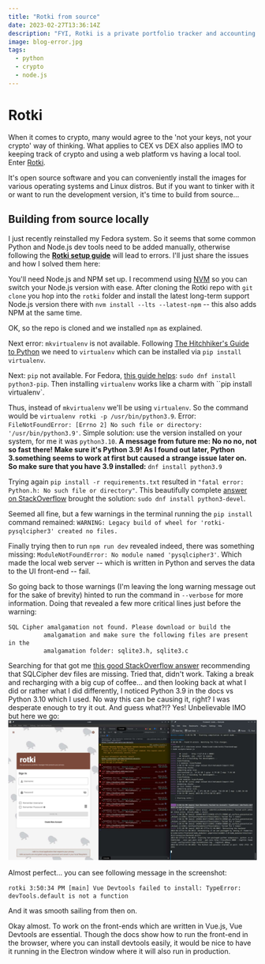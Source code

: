 ```yaml
---
title: "Rotki from source"
date: 2023-02-27T13:36:14Z
description: "FYI, Rotki is a private portfolio tracker and accounting tool. Building Rotki from source using their official guide, I run into a few small issues and this is my write-up on how to solve them."
image: blog-error.jpg
tags:
  - python
  - crypto
  - node.js
---
```

# Rotki

When it comes to crypto, many would agree to the 'not your keys, not your crypto' way of thinking. What applies to CEX vs DEX also applies IMO to keeping track of crypto and using a web platform vs having a local tool. Enter [Rotki](https://rotki.com/).

It's open source software and you can conveniently install the images for various operating systems and Linux distros. But if you want to tinker with it or want to run the development version, it's time to build from source...

## Building from source locally 

I just recently reinstalled my Fedora system. So it seems that some common Python and Node.js dev tools need to be added manually, otherwise following the [**Rotki setup guide**](https://rotki.readthedocs.io/en/latest/installation_guide.html) will lead to errors. I'll just share the issues and how I solved them here:

You'll need Node.js and NPM set up. I recommend using [NVM](https://github.com/nvm-sh/nvm#installing-and-updating) so you can switch your Node.js version with ease. After cloning the Rotki repo with `git clone` you hop into the `rotki` folder and install the latest long-term support Node.js version there with `nvm install --lts --latest-npm` -- this also adds NPM at the same time.

OK, so the repo is cloned and we installed `npm` as explained.

Next error: `mkvirtualenv` is not available. Following [The Hitchhiker's Guide to Python](https://docs.python-guide.org/dev/virtualenvs/) we need to `virtualenv` which can be installed via `pip install virtualenv`.

Next: `pip` not available. For Fedora, [this guide helps](https://developer.fedoraproject.org/tech/languages/python/pypi-installation.html): `sudo dnf install python3-pip`. Then installing `virtualenv` works like a charm with ``pip install virtualenv`.

Thus, instead of `mkvirtualenv` we'll be using `virtualenv`. So the command would be `virtualenv rotki -p /usr/bin/python3.9`.
Error: `FileNotFoundError: [Errno 2] No such file or directory: '/usr/bin/python3.9'`. Simple solution: use the version installed on your system, for me it was `python3.10`.
**A message from future me: No no no, not so fast there! Make sure it's Python 3.9! As I found out later, Python 3.something seems to work at first but caused a strange issue later on. So make sure that you have 3.9 installed:** `dnf install python3.9`

Trying again `pip install -r requirements.txt` resulted in `"fatal error: Python.h: No such file or directory"`. This beautifully complete [answer on StackOverflow](https://stackoverflow.com/questions/21530577/fatal-error-python-h-no-such-file-or-directory#21530768) brought the solution: `sudo dnf install python3-devel`.

Seemed all fine, but a few warnings in the terminal running the `pip install` command remained: `WARNING: Legacy build of wheel for 'rotki-pysqlcipher3' created no files.`

Finally trying then to run `npm run dev` revealed indeed, there was something missing: `ModuleNotFoundError: No module named 'pysqlcipher3'`. Which made the local web server -- which is written in Python and serves the data to the UI front-end -- fail.

So going back to those warnings (I'm leaving the long warning message out for the sake of brevity) hinted to run the command in `--verbose` for more information. Doing that revealed a few more critical lines just before the warning:

```
SQL Cipher amalgamation not found. Please download or build the
          amalgamation and make sure the following files are present in the
          amalgamation folder: sqlite3.h, sqlite3.c
```

Searching for that got me [this good StackOverflow answer](https://stackoverflow.com/a/58426024/548955) recommending that SQLCipher dev files are missing. Tried that, didn't work. Taking a break and recharging with a big cup of coffee... and then looking back at what I did or rather what I did differently, I noticed Python 3.9 in the docs vs Python 3.10 which I used. No way this can be causing it, right? I was desperate enough to try it out. And guess what?!? Yes! Unbelievable IMO but here we go:
![Rotki running locally in dev mode](../../static/img/blog-rotki-dev-mode.jpg)

Almost perfect... you can see following message in the screenshot:
```
rotki 3:50:34 PM [main] Vue Devtools failed to install: TypeError: devTools.default is not a function
```

And it was smooth sailing from then on.

Okay almost. To work on the front-ends which are written in Vue.js, Vue Devtools are essential. Though the docs show how to run the front-end in the browser, where you can install devtools easily, it would be nice to have it running in the Electron window where it will also run in production. 

